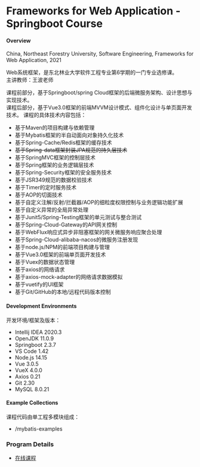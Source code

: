# Frameworks for Web Application - Springboot Course

#### Overview

China, Northeast Forestry University, Software Engineering, Frameworks for Web Application, 2021

Web系统框架，是东北林业大学软件工程专业第6学期的一门专业选修课。  
主讲教师：王波老师

课程前部分，基于Springboot/spring Cloud框架的后端微服务架构、设计思想与实现技术。  
课程后部分，基于Vue3.0框架的前端MVVM设计模式、组件化设计与单页面开发技术。
课程的具体技术内容包括：
- 基于Maven的项目构建与依赖管理
- 基于Mybatis框架的半自动面向对象持久化技术
- 基于Spring-Cache/Redis框架的缓存技术
- ~~基于Spring-data框架封装JPA规范的持久层技术~~
- 基于SpringMVC框架的控制层技术
- 基于Spring框架的业务逻辑层技术
- 基于Spring-Security框架的安全服务技术
- 基于JSR349规范的数据校验技术
- 基于Timer的定时服务技术
- 基于AOP的切面技术
- 基于自定义注解/反射/拦截器/AOP的细粒度权限控制与业务逻辑功能扩展
- 基于自定义异常的全局异常处理
- 基于Junit5/Spring-Testing框架的单元测试与整合测试
- 基于Spring-Cloud-Gateway的API网关控制
- 基于WebFlux响应式异步非阻塞框架的网关微服务响应聚合处理  
- 基于Spring-Cloud-alibaba-nacos的微服务注册发现
- 基于node.js/NPM的前端项目构建与管理
- 基于Vue3.0框架的前端单页面开发技术
- 基于Vuex的数据状态管理
- 基于axios的网络请求
- 基于axios-mock-adapter的网络请求数据模拟
- 基于vuetify的UI框架
- 基于Git/GitHub的本地/远程代码版本控制

#### Development Environments

开发环境/框架及版本：

- Intellij IDEA 2020.3
- OpenJDK 11.0.9
- Springboot 2.3.7
- VS Code 1.42
- Node.js 14.15
- Vue 3.0.5
- VueX 4.0.0
- Axios 0.21
- Git 2.30
- MySQL 8.0.21

#### Example Collections
课程代码由单工程多模块组成：
- /mybatis-examples

### Program Details
- [在线课程](https://mooc1-1.chaoxing.com/course/208931964.html)